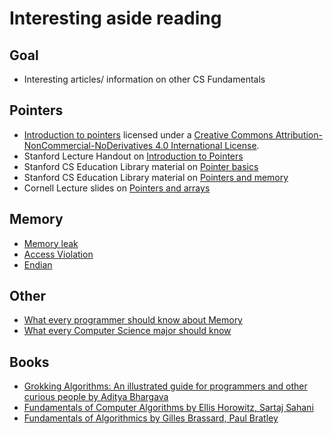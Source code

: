 # Interesting aside reading
## Goal
+ Interesting articles/ information on other CS Fundamentals

## Pointers
+ [Introduction to pointers](https://www.slideshare.net/secret/qCrOIS4xRIAE4k) licensed under a <a rel="license" href="http://creativecommons.org/licenses/by-nc-nd/4.0/">Creative Commons Attribution-NonCommercial-NoDerivatives 4.0 International License</a>.
+ Stanford Lecture Handout on [Introduction to Pointers](http://web.stanford.edu/~fringer/teaching/operating_systems_03/handouts/lecture9.pdf)
+ Stanford CS Education Library material on [Pointer basics](http://cslibrary.stanford.edu/106/)
+ Stanford CS Education Library material on [Pointers and memory](http://cslibrary.stanford.edu/102/)
+ Cornell Lecture slides on [Pointers and arrays](http://www.cs.cornell.edu/courses/cs2022/2011sp/lectures/lect04.pdf)

## Memory
+ [Memory leak](https://en.wikipedia.org/wiki/Memory_leak)
+ [Access Violation](https://en.wikipedia.org/wiki/Segmentation_fault)
+ [Endian](https://www.cs.umd.edu/class/sum2003/cmsc311/Notes/Data/endian.html)

## Other
+ [What every programmer should know about Memory](https://lwn.net/Articles/250967/)
+ [What every Computer Science major should know](http://matt.might.net/articles/what-cs-majors-should-know/)

## Books
+ [Grokking Algorithms: An illustrated guide for programmers and other curious people by Aditya Bhargava](https://www.amazon.com/Grokking-Algorithms-illustrated-programmers-curious/dp/1617292230)
+ [Fundamentals of Computer Algorithms by Ellis Horowitz, Sartaj Sahani](https://www.amazon.com/Fundamentals-Computer-Algorithms-software-engineering/dp/0914894226)
+ [Fundamentals of Algorithmics by Gilles Brassard, Paul Bratley](https://www.amazon.com/Fundamentals-Algorithmics-Gilles-Brassard/dp/0133350681)
